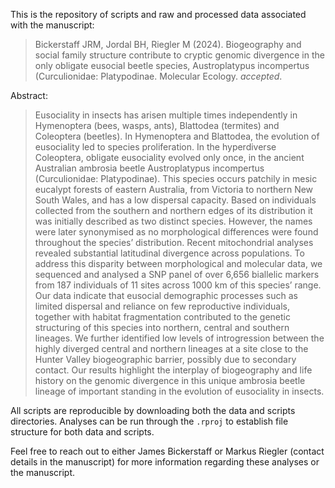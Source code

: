 This is the repository of scripts and raw and processed data associated with the manuscript:

>Bickerstaff JRM, Jordal BH, Riegler M (2024). Biogeography and social family structure contribute to cryptic genomic divergence in the only obligate eusocial beetle species, Austroplatypus incompertus (Curculionidae: Platypodinae. Molecular Ecology. *accepted*.

Abstract:

>Eusociality in insects has arisen multiple times independently in Hymenoptera (bees, wasps, ants), Blattodea (termites) and Coleoptera (beetles). In Hymenoptera and Blattodea, the evolution of eusociality led to species proliferation. In the hyperdiverse Coleoptera, obligate eusociality evolved only once, in the ancient Australian ambrosia beetle Austroplatypus incompertus (Curculionidae: Platypodinae). This species occurs patchily in mesic eucalypt forests of eastern Australia, from Victoria to northern New South Wales, and has a low dispersal capacity. Based on individuals collected from the southern and northern edges of its distribution it was initially described as two distinct species. However, the names were later synonymised as no morphological differences were found throughout the species’ distribution. Recent mitochondrial analyses revealed substantial latitudinal divergence across populations. To address this disparity between morphological and molecular data, we sequenced and analysed a SNP panel of over 6,656 biallelic markers from 187 individuals of 11 sites across 1000 km of this species’ range. Our data indicate that eusocial demographic processes such as limited dispersal and reliance on few reproductive individuals, together with habitat fragmentation contributed to the genetic structuring of this species into northern, central and southern lineages. We further identified low levels of introgression between the highly diverged central and northern lineages at a site close to the Hunter Valley biogeographic barrier, possibly due to secondary contact. Our results highlight the interplay of biogeography and life history on the genomic divergence in this unique ambrosia beetle lineage of important standing in the evolution of eusociality in insects.

All scripts are reproducible by downloading both the data and scripts directories. Analyses can be run through the ```.rproj``` to establish file structure for both data and scripts.

Feel free to reach out to either James Bickerstaff or Markus Riegler (contact details in the manuscript) for more information regarding these analyses or the manuscript.
